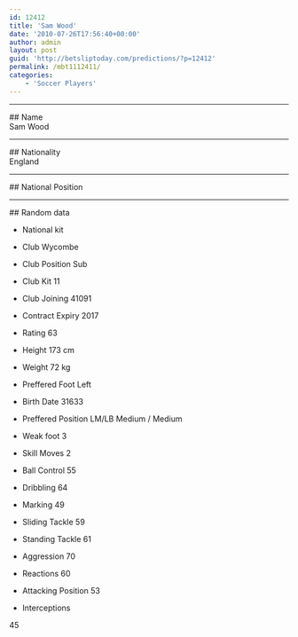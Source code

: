 ```yaml
---
id: 12412
title: 'Sam Wood'
date: '2010-07-26T17:56:40+00:00'
author: admin
layout: post
guid: 'http://betsliptoday.com/predictions/?p=12412'
permalink: /mbt1112411/
categories:
    - 'Soccer Players'
---
```


- - - - - -

\## Name  
 Sam Wood

- - - - - -

\## Nationality  
 England

- - - - - -

\## National Position

- - - - - -

\## Random data

- National kit
- Club
 Wycombe

- Club Position
 Sub

- Club Kit
 11

- Club Joining
 41091

- Contract Expiry
 2017

- Rating
 63

- Height
 173 cm

- Weight
 72 kg

- Preffered Foot
 Left

- Birth Date
 31633

- Preffered Position
 LM/LB Medium / Medium

- Weak foot
 3

- Skill Moves
 2

- Ball Control
 55

- Dribbling
 64

- Marking
 49

- Sliding Tackle
 59

- Standing Tackle
 61

- Aggression
 70

- Reactions
 60

- Attacking Position
 53

- Interceptions

 45